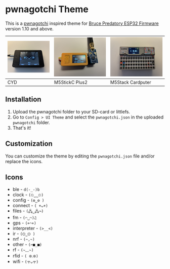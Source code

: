 # pwnagotchi Theme

This is a [pwnagotchi](https://github.com/evilsocket/pwnagotchi) inspired theme for [Bruce Predatory ESP32 Firmware](https://github.com/pr3y/Bruce) version 1.10 and above.

| [![CYD](./cyd.png)](./cyd.png) | [![M5StickC Plus2](./m5stickc-plus2.png)](./m5stickc-plus2.png) | [![M5Stack Cardputer](./m5stack-cardputer.png)](./m5stack-cardputer.png) |
| --- | --- | --- |
| CYD | M5StickC Plus2 | M5Stack Cardputer |

## Installation

1. Upload the pwnagotchi folder to your SD-card or littlefs.
2. Go to `Config > UI Theme` and select the `pwnagotchi.json` in the  uploaded `pwnagotchi` folder.
3. That's it!

## Customization

You can customize the theme by editing the `pwnagotchi.json` file and/or replace the icons.

## Icons

* ble - `d(-_-)b`
* clock - `(⏲‿‿⏲)`
* config - `(⚙‿⚙ )`
* connect - `( +ᴗ+)`
* files - `(🖧‿🖧¬)`
* fm - `(⌒‿⌒)♫`
* gps - `(⌖⌒⌖)`
* interpreter - `(>__<)`
* ir - `(⏻‿⏻ )`
* nrf - `(~,~)`
* other - `(⌐■_■)`
* rf - `(~﹏~)`
* rfid - `( 𖣠𓈒𖣠)`
* wifi - `(ᯤᴗᯤ)`
